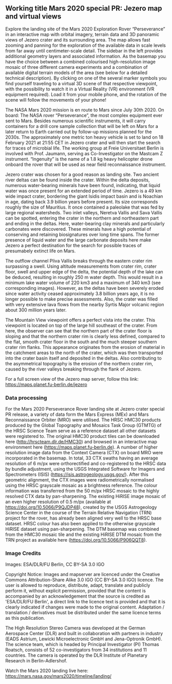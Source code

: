 ## Working title Mars 2020 special PR: Jezero map and virtual views

Explore the landing site of the Mars 2020 Exploration Rover “Perseverance” in an interactive map with orbital imagery, terrain data and 3D panoramic views of Jezero crater and its surrounding area. The map allows fast zooming and panning for the exploration of the available data in scale levels from far away until  centimeter-scale detail. The sidebar in the left provides additional geometry layers and associated information. As the basemap you have the choice between a combined colourised high-resolution image mosaic of three different camera experiments and a combination of available digital terrain models of the area (see below for a detailed technical description). By clicking on one of the several marker symbols you find yourself traveling to a virtual 3D scene of that respective viewpoint, with the possibility to watch it in a Virtual Reality (VR) environment (VR equipment required). Load it from your mobile phone, and the rotation of the scene will follow the movements of your phone!

The NASA Mars 2020 mission is en route to Mars since July 30th 2020. On board: The NASA rover “Perseverance”, the most complex equipment ever sent to Mars. Besides numerous scientific instruments, it will carry containers for a drill core sample collection that will be left on Mars for a later return to Earth carried out by follow-up missions planned for the 2030s. The approximately one metric ton heavy vehicle is set to land on 18 February 2021 at 21:55 CET in Jezero crater and will then start the search for traces of microbial life. The working group at Freie Universitaet Berlin is involved with Prof. Jaumann, serving as Co-Investigator on the Mastcam Z instrument. “Ingenuity” is the name of a 1.8 kg heavy helicopter drone onboard the rover that will be used as near field reconnaissance instrument.

Jezero crater was chosen for a good reason as landing site. Two ancient river deltas can be found inside the crater. Within the delta deposits, numerous water-bearing minerals have been found, indicating, that liquid water was once present for an extended period of time. Jezero is a 49 km wide impact crater, bordering the giant Isidis impact basin and is Noachian in age, dating back 3.9 billion years before present. Its size corresponds roughly the size of Mauritius. It once contained a paleolake that was fed by large regional watersheds. Two inlet valleys, Neretva Vallis and Sava Vallis can be spotted, entering the crater in the northern and northeastern part and ending in the deltas. Here, water-bearing clay minerals and particularly carbonates were discovered. These minerals have a high potential of conserving and retaining biosignatures over long time spans. The former presence of liquid water and the large carbonate deposits here make Jezero a perfect destination for the search for possible traces of presumabely extinct life on Mars.

The outflow channel Pliva Vallis breaks through the eastern crater rim surpassing a swell. Using altitude measurements from crater rim, crater floor, swell and upper edge of the delta, the potential depth of the lake can be deduced, resulting in roughly 250 m water depth. This would result in a minimum lake water volume of 220 km3 and a maximum of 340 km3 (see corresponding images). However, as the deltas have been severely eroded since water activity ceased approximately 3.8 billion years ago, it is no longer possible to make precise assessments. Also, the crater was filled with very extensive lava flows from the nearby Syrtis Major volcanic region about 300 million years later.

The Mountain View viewpoint offers a perfect vista into the crater. This viewpoint is located on top of the large hill southeast of the crater. From here, the observer can see that the northern part of the crater floor is sloping and that the northern crater rim is clearly less defined, compared to the flat, smooth crater floor in the south and the much steeper southern crater rim flanks. This appearance originates from the erosion of material in the catchment areas to the north of the crater, which was then transported into the crater basin itself and deposited in the deltas. Also contributing to the asymmetrical topography is the erosion of the northern crater rim, caused by the river valleys breaking through the flank of Jezero.

For a full screen view of the Jezero map server, follow this link: https://maps.planet.fu-berlin.de/jezero

### Data processing
For the Mars 2020 Perseverance Rover landing site at Jezero crater special PR release, a variety of data form the Mars Express (MEx) and Mars Reconnaissance Orbiter (MRO) were utilised. The HRSC HMC30 products produced by the Global Topography and Mosaics Task Group (GTMTG) of the HRSC Science Team serve as a reference dataset all other datasets were registered to. The original HMC30 product tiles can be downloaded here (http://hrscteam.dlr.de/HMC30) and browsed in an interactive map environment here (https://maps.planet.fu-berlin.de). A number of higher resolution image data from the Context Camera (CTX) on board MRO were incorporated in the basemap. In total, 33 CTX swaths having an average resolution of 6 m/px were orthorectified and co-registered to the HRSC data by bundle adjustment, using the USGS Integrated Software for Imagers and Spectrometers (ISIS) (https://isis.astrogeology.usgs.gov/). After this geometric alignment, the CTX images were radiometrically normalised using the HRSC grayscale mosaic as a brightness reference. The colour information was transferred from the 50 m/px HRSC mosaic to the highly resolved CTX data by pan-sharpening. The existing HiRISE image mosaic of an even higher resolution of 0.5 m/px (available at https://doi.org/10.5066/P9QJDP48), created by the USGS Astrogeology Science Center in the course of the Terrain Relative Navigation (TRN) project for the rover, has already been aligned very well to the HRSC base dataset. HRSC colour has also been applied to the otherwise grayscale HiRISE dataset using pan-sharpening. The DTM basemap was combined from the HMC30 mosaic tile and the existing HiRISE DTM mosaic from the TRN project as available here (https://doi.org/10.5066/P906QQT8).

### Image Credits
Images: ESA/DLR/FU Berlin, CC BY-SA 3.0 IGO

Copyright Notice:
Images and mapserver are licenced under the Creative Commons Attribution-Share Alike 3.0 IGO (CC BY-SA 3.0 IGO) licence. The user is allowed to reproduce, distribute, adapt, translate and publicly perform it, without explicit permission, provided that the content is accompanied by an acknowledgement that the source is credited as 'ESA/DLR/FU Berlin', a direct link to the licence text is provided and that it is clearly indicated if changes were made to the original content. Adaptation / translation / derivatives must be distributed under the same licence terms as this publication.

The High Resolution Stereo Camera was developed at the German Aerospace Center (DLR) and built in collaboration with partners in industry (EADS Astrium, Lewicki Microelectronic GmbH and Jena-Optronik GmbH). The science team, which is headed by Principal Investigator (PI) Thomas Roatsch, consists of 52 co-investigators from 34 institutions and 11 countries. The camera is operated by the DLR Institute of Planetary Research in Berlin-Adlershof.

Watch the Mars 2020 landing live here:
https://mars.nasa.gov/mars2020/timeline/landing/
